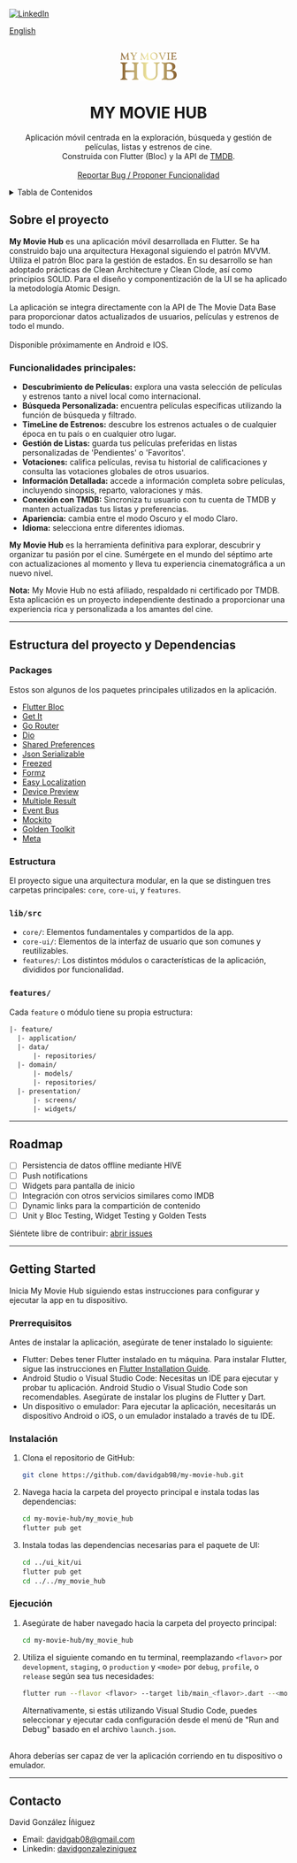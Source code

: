 [![LinkedIn][linkedin-shield]][linkedin-url]

[English](README.md)

<!-- PROJECT LOGO -->
<br />
<div align="center">                                
  
  <img src="my_movie_hub/assets/png/mmh_logo.png" alt="Logo" height="50">
  <h1 align="center">MY MOVIE HUB</h1>
  <p align="center">
    Aplicación móvil centrada en la exploración, búsqueda y gestión de películas, listas y estrenos de cine.
    <br />
    Construida con Flutter (Bloc) y la API de <a href="https://developer.themoviedb.org/reference/intro/getting-started">TMDB</a>.
    <br />
    <br />
      <!-- <a href="https://github.com">View Demo</a> -->
      <!--    ·    -->
    <a href="https://github.com/davidgab98/my-movie-hub/issues">Reportar Bug / Proponer Funcionalidad</a>
  </p>
</div>



<!-- TABLE OF CONTENTS -->
<details>
  <summary>Tabla de Contenidos</summary>
  <ol>
    <li>
      <a href="#sobre-el-proyecto">Sobre el proyecto</a>
    </li>
    <li>
      <a href="#getting-started">Getting Started</a>
      <ul>
        <li><a href="#prerrequisitos">Prerrequisitos</a></li>
        <li><a href="#instalación">Instalación</a></li>
        <li><a href="#ejecución">Ejecución</a></li>
      </ul>
    </li>
     <li>
      <a href="#estructura-del-proyecto-y-dependencias">Estructura del proyecto y Dependencias</a>
      <ul>
        <li><a href="#packages">Packages</a></li>
        <li><a href="#estructura">Estructura</a></li>
      </ul>
    </li>
    <li><a href="#roadmap">Roadmap</a></li>
    <li><a href="#contacto">Contacto</a></li>
  </ol>
</details>



<!-- ABOUT THE PROJECT -->
## Sobre el proyecto

**My Movie Hub** es una aplicación móvil desarrollada en Flutter. Se ha construido bajo una arquitectura Hexagonal siguiendo el patrón MVVM. Utiliza el patrón Bloc para la gestión de estados. En su desarrollo se han adoptado prácticas de Clean Architecture y Clean Clode, así como principios SOLID. Para el diseño y componentización de la UI se ha aplicado la metodología Atomic Design. 
<br />
<br />
La aplicación se integra directamente con la API de The Movie Data Base para proporcionar datos actualizados de usuarios, películas y estrenos de todo el mundo. 
<br />
<br />
Disponible próximamente en Android e IOS.

### Funcionalidades principales:

- **Descubrimiento de Películas:** explora una vasta selección de películas y estrenos tanto a nivel local como internacional.
- **Búsqueda Personalizada:** encuentra películas específicas utilizando la función de búsqueda y filtrado.
- **TimeLine de Estrenos:** descubre los estrenos actuales o de cualquier época en tu país o en cualquier otro lugar.
- **Gestión de Listas:** guarda tus películas preferidas en listas personalizadas de 'Pendientes' o 'Favoritos'. 
- **Votaciones:** califica películas, revisa tu historial de calificaciones y consulta las votaciones globales de otros usuarios.
- **Información Detallada:** accede a información completa sobre películas, incluyendo sinopsis, reparto, valoraciones y más.
- **Conexión con TMDB:** Sincroniza tu usuario con tu cuenta de TMDB y manten actualizadas tus listas y preferencias.
- **Apariencia:** cambia entre el modo Oscuro y el modo Claro.
- **Idioma:** selecciona entre diferentes idiomas.

**My Movie Hub** es la herramienta definitiva para explorar, descubrir y organizar tu pasión por el cine. Sumérgete en el mundo del séptimo arte con actualizaciones al momento y lleva tu experiencia cinematográfica a un nuevo nivel.

**Nota:** My Movie Hub no está afiliado, respaldado ni certificado por TMDB. Esta aplicación es un proyecto independiente destinado a proporcionar una experiencia rica y personalizada a los amantes del cine.

---

## Estructura del proyecto y Dependencias

### Packages   

Estos son algunos de los paquetes principales utilizados en la aplicación.
     
- [Flutter Bloc](https://bloclibrary.dev)   
- [Get It](https://github.com/fluttercommunity/get_it)  
- [Go Router](https://pub.dev/packages/go_router)  
- [Dio](https://github.com/flutterchina/dio)   
- [Shared Preferences](https://pub.dev/packages/shared_preferences)  
- [Json Serializable](https://github.com/dart-lang/json_serializable)  
- [Freezed](https://pub.dev/packages/freezed)    
- [Formz](https://pub.dev/packages/formz)  
- [Easy Localization](https://pub.dev/packages/easy_localization)  
- [Device Preview](https://pub.dev/packages/device_preview)  
- [Multiple Result](https://pub.dev/packages/multiple_result)  
- [Event Bus](https://pub.dev/packages/event_bus)  
- [Mockito](https://pub.dev/packages/mockito)  
- [Golden Toolkit](https://pub.dev/packages/golden_toolkit)  
- [Meta](https://pub.dev/packages/meta) 

  
### Estructura

El proyecto sigue una arquitectura modular, en la que se distinguen tres carpetas principales: `core`, `core-ui`, y `features`.

### `lib/src`
  - `core/`: Elementos fundamentales y compartidos de la app.
  - `core-ui/`: Elementos de la interfaz de usuario que son comunes y reutilizables.
  - `features/`: Los distintos módulos o características de la aplicación, divididos por funcionalidad. 

### `features/`

Cada `feature` o módulo tiene su propia estructura:

```
|- feature/
  |- application/
  |- data/
      |- repositories/
  |- domain/
      |- models/
      |- repositories/
  |- presentation/
      |- screens/
      |- widgets/

````
---

<!-- ROADMAP -->
## Roadmap

- [ ] Persistencia de datos offline mediante HIVE
- [ ] Push notifications
- [ ] Widgets para pantalla de inicio
- [ ] Integración con otros servicios similares como IMDB
- [ ] Dynamic links para la compartición de contenido
- [ ] Unit y Bloc Testing, Widget Testing y Golden Tests

Siéntete libre de contribuir: [abrir issues](https://github.com/davidgab98/my-movie-hub/issues)


---


<!-- GETTING STARTED -->
## Getting Started

Inicia My Movie Hub siguiendo estas instrucciones para configurar y ejecutar la app en tu dispositivo.

### Prerrequisitos

Antes de instalar la aplicación, asegúrate de tener instalado lo siguiente:

- Flutter: Debes tener Flutter instalado en tu máquina. Para instalar Flutter, sigue las instrucciones en [Flutter Installation Guide](https://flutter.dev/docs/get-started/install).
- Android Studio o Visual Studio Code: Necesitas un IDE para ejecutar y probar tu aplicación. Android Studio o Visual Studio Code son recomendables. Asegúrate de instalar los plugins de Flutter y Dart.
- Un dispositivo o emulador: Para ejecutar la aplicación, necesitarás un dispositivo Android o iOS, o un emulador instalado a través de tu IDE.


### Instalación

1. Clona el repositorio de GitHub:
   ```sh
   git clone https://github.com/davidgab98/my-movie-hub.git
   ```

2. Navega hacia la carpeta del proyecto principal e instala todas las dependencias:
   ```sh
   cd my-movie-hub/my_movie_hub
   flutter pub get
   ```

3. Instala todas las dependencias necesarias para el paquete de UI:
   ```sh
   cd ../ui_kit/ui
   flutter pub get
   cd ../../my_movie_hub
   ```

### Ejecución

1. Asegúrate de haber navegado hacia la carpeta del proyecto principal:
   ```sh
   cd my-movie-hub/my_movie_hub
   ```

2. Utiliza el siguiente comando en tu terminal, reemplazando `<flavor>` por `development`, `staging`, o `production` y `<mode>` por `debug`, `profile`, o `release` según sea tus necesidades:

   ```sh
   flutter run --flavor <flavor> --target lib/main_<flavor>.dart --<mode>
   ```
   
   Alternativamente, si estás utilizando Visual Studio Code, puedes seleccionar y ejecutar cada configuración desde el menú de "Run and Debug" basado en el archivo `launch.json`.

<br/>
Ahora deberías ser capaz de ver la aplicación corriendo en tu dispositivo o emulador.

---


<!-- CONTACT -->
## Contacto

David González Íñiguez 
- Email: davidgab08@gmail.com
- Linkedin: [davidgonzaleziniguez](https://linkedin.com/in/davidgonzaleziniguez)


<!-- MARKDOWN LINKS & IMAGES -->
<!-- https://www.markdownguide.org/basic-syntax/#reference-style-links -->
[linkedin-shield]: https://img.shields.io/badge/-LinkedIn-black.svg?style=for-the-badge&logo=linkedin&colorB=555
[linkedin-url]: https://linkedin.com/in/davidgonzaleziniguez